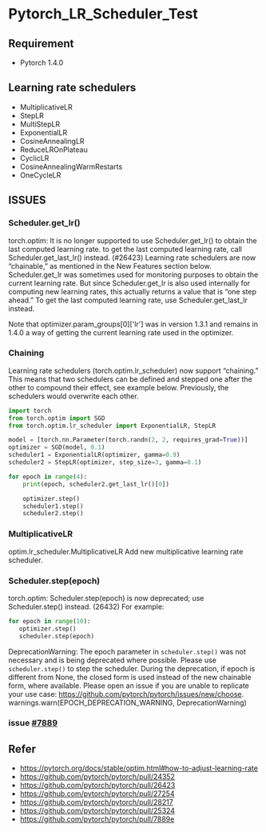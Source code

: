 # Pytorch_LR_Scheduler_Test

## Requirement

- Pytorch 1.4.0

## Learning rate schedulers

- MultiplicativeLR
- StepLR
- MultiStepLR
- ExponentialLR
- CosineAnnealingLR
- ReduceLROnPlateau
- CyclicLR
- CosineAnnealingWarmRestarts
- OneCycleLR

## ISSUES

### Scheduler.get_lr()

torch.optim: It is no longer supported to use Scheduler.get_lr() to obtain the last computed learning rate. to get the last computed learning rate, call Scheduler.get_last_lr() instead. (#26423)
Learning rate schedulers are now “chainable,” as mentioned in the New Features section below. Scheduler.get_lr was sometimes used for monitoring purposes to obtain the current learning rate. But since Scheduler.get_lr is also used internally for computing new learning rates, this actually returns a value that is “one step ahead.” To get the last computed learning rate, use Scheduler.get_last_lr instead.

Note that optimizer.param_groups[0]['lr'] was in version 1.3.1 and remains in 1.4.0 a way of getting the current learning rate used in the optimizer.

### Chaining

Learning rate schedulers (torch.optim.lr_scheduler) now support “chaining.” This means that two schedulers can be defined and stepped one after the other to compound their effect, see example below. Previously, the schedulers would overwrite each other.

```python
import torch
from torch.optim import SGD
from torch.optim.lr_scheduler import ExponentialLR, StepLR

model = [torch.nn.Parameter(torch.randn(2, 2, requires_grad=True))]
optimizer = SGD(model, 0.1)
scheduler1 = ExponentialLR(optimizer, gamma=0.9)
scheduler2 = StepLR(optimizer, step_size=3, gamma=0.1)

for epoch in range(4):
    print(epoch, scheduler2.get_last_lr()[0])

    optimizer.step()
    scheduler1.step()
    scheduler2.step()
```

### MultiplicativeLR

optim.lr_scheduler.MultiplicativeLR Add new multiplicative learning rate scheduler.

### Scheduler.step(epoch)

torch.optim: Scheduler.step(epoch) is now deprecated; use Scheduler.step() instead. (26432)
For example:

```python
for epoch in range(10):
   optimizer.step()
   scheduler.step(epoch)
```

DeprecationWarning: The epoch parameter in `scheduler.step()` was not necessary and is being deprecated where possible. Please use `scheduler.step()` to step the scheduler. During the deprecation, if epoch is different from None, the closed form is used instead of the new chainable form, where available. Please open an issue if you are unable to replicate your use case: https://github.com/pytorch/pytorch/issues/new/choose.
  warnings.warn(EPOCH_DEPRECATION_WARNING, DeprecationWarning)

### issue [#7889](https://github.com/pytorch/pytorch/pull/7889)

## Refer

- https://pytorch.org/docs/stable/optim.html#how-to-adjust-learning-rate
- https://github.com/pytorch/pytorch/pull/24352
- https://github.com/pytorch/pytorch/pull/26423
- https://github.com/pytorch/pytorch/pull/27254
- https://github.com/pytorch/pytorch/pull/28217
- https://github.com/pytorch/pytorch/pull/25324
- https://github.com/pytorch/pytorch/pull/7889e
